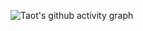 
 ![Taot's github activity graph](https://github-readme-activity-graph.vercel.app/graph?username=QingDian-Fan&theme=xcode)




